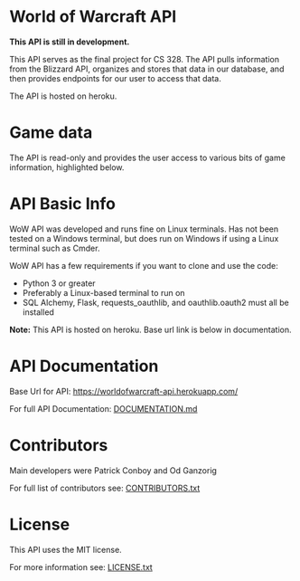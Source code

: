 # World of Warcraft API
**This API is still in development.**

This API serves as the final project for CS 328. The API pulls information from the Blizzard API, organizes and stores that data in our database, and then provides endpoints for our user to access that data.

The API is hosted on heroku.

# Game data
The API is read-only and provides the user access to various bits of game information, highlighted below.

# API Basic Info
WoW API was developed and runs fine on Linux terminals. Has not been tested on a Windows terminal, but does run on Windows if using a Linux terminal such as Cmder.

WoW API has a few requirements if you want to clone and use the code:
- Python 3 or greater
- Preferably a Linux-based terminal to run on
- SQL Alchemy, Flask, requests_oauthlib, and oauthlib.oauth2 must all be installed

**Note:** This API is hosted on heroku. Base url link is below in documentation.

# API Documentation

Base Url for API: https://worldofwarcraft-api.herokuapp.com/

For full API Documentation: [DOCUMENTATION.md](https://github.com/PatrickConboy/World-of-Warcraft-API/blob/master/DOCUMENTATION.md)

# Contributors
Main developers were Patrick Conboy and Od Ganzorig

For full list of contributors see: [CONTRIBUTORS.txt](https://github.com/PatrickConboy/World-of-Warcraft-API/blob/master/CONTRIBUTORS.txt)

# License
This API uses the MIT license. 

For more information see: [LICENSE.txt](https://github.com/PatrickConboy/World-of-Warcraft-API/blob/master/LICENSE.txt)


